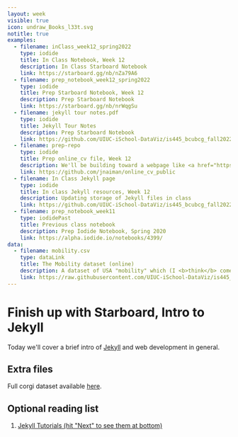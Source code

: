 ```yaml
---
layout: week
visible: true
icon: undraw_Books_l33t.svg
notitle: true
examples:
  - filename: inClass_week12_spring2022
    type: iodide
    title: In Class Notebook, Week 12
    description: In Class Starboard Notebook
    link: https://starboard.gg/nb/nZa79A6
  - filename: prep_notebook_week12_spring2022
    type: iodide
    title: Prep Starboard Notebook, Week 12
    description: Prep Starboard Notebook
    link: https://starboard.gg/nb/nrWqgSu
  - filename: jekyll tour notes.pdf
    type: iodide
    title: Jekyll Tour Notes
    description: Prep Starboard Notebook
    link: https://github.com/UIUC-iSchool-DataViz/is445_bcubcg_fall2022/blob/main/week10/pdfs/jekyll%20tour%20notes.pdf
  - filename: prep-repo
    type: iodide
    title: Prep online_cv file, Week 12
    description: We'll be building toward a webpage like <a href="https://jnaiman.github.io/online_cv_public/">this</a> today using <a href="https://jekyllrb.com/">Jekyll</a>+<a href="https://altair-viz.github.io/index.html">Altair</a>. 
    link: https://github.com/jnaiman/online_cv_public
  - filename: In Class Jekyll page
    type: iodide
    title: In class Jekyll resources, Week 12
    description: Updating storage of Jekyll files in class
    link: https://github.com/UIUC-iSchool-DataViz/is445_bcubcg_fall2022/tree/master/week12/inClass
  - filename: prep_notebook_week11
    type: iodidePast
    title: Previous class notebook
    description: Prep Iodide Notebook, Spring 2020
    link: https://alpha.iodide.io/notebooks/4399/
data:
  - filename: mobility.csv
    type: dataLink
    title: The Mobility dataset (online)
    description: A dataset of USA "mobility" which (I <b>think</b> comes from a <a href="https://www.census.gov/library/working-papers/2018/adrm/CES-WP-18-40R.html">a large census study from 1989-2015</a>) and is collected in several places <a href="http://www.stat.cmu.edu/~cshalizi/uADA/15/hw/01/mobility.csv">including right here</a>.  Here "mobility" is refering to how easy it is for a person to move up in economic status (<a href="http://www.stat.cmu.edu/~cshalizi/uADA/15/hw/01/hw-01.pdf">more info can be found here</a>) based on factors like parental income, location, race, etc.
    link: https://raw.githubusercontent.com/UIUC-iSchool-DataViz/is445_bcubcg_fall2022/main/data/mobility.csv
---
```


# Finish up with Starboard, Intro to Jekyll

Today we'll cover a brief intro of [Jekyll](https://jekyllrb.com/) and web development in general.

 
## Extra files


Full corgi dataset available [here](corg/corgiData_countries_full_2020.json).



## Optional reading list

 1. <a href="https://jekyllrb.com/tutorials/home/">Jekyll Tutorials (hit "Next" to see them at bottom)</a>
